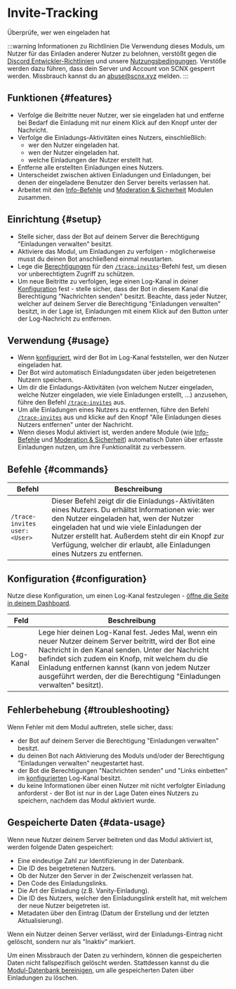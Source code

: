 # Invite-Tracking

Überprüfe, wer wen eingeladen hat

<ModuleOverview moduleName="invite-tracking" />

:::warning Informationen zu Richtlinien
Die Verwendung dieses Moduls, um Nutzer für das Einladen anderer Nutzer zu belohnen, verstößt gegen die [Discord Entwickler-Richtlinien](https://discord.com/developers/docs/policies-and-agreements/developer-policy) und unsere [Nutzungsbedingungen](https://scootk.it/scnx-tos). 
Verstöße werden dazu führen, dass dein Server und Account von SCNX gesperrt werden. Missbrauch kannst du an [abuse@scnx.xyz](mailto:abuse@scnx.xyz) melden.
:::

## Funktionen {#features}

* Verfolge die Beitritte neuer Nutzer, wer sie eingeladen hat und entferne bei Bedarf die Einladung mit nur einem Klick auf den Knopf unter der Nachricht. 
* Verfolge die Einladungs-Aktivitäten eines Nutzers, einschließlich:
  * wer den Nutzer eingeladen hat.
  * wen der Nutzer eingeladen hat.
  * welche Einladungen der Nutzer erstellt hat.
* Entferne alle erstellten Einladungen eines Nutzers.
* Unterscheidet zwischen aktiven Einladungen und Einladungen, bei denen der eingeladene Benutzer den Server bereits verlassen hat.
* Arbeitet mit den [Info-Befehle](/de/docs/custom-bot/modules/moderation/info-commands) und [Moderation & Sicherheit](/de/docs/custom-bot/modules/moderation) Modulen zusammen.

## Einrichtung {#setup}

* Stelle sicher, dass der Bot auf deinem Server die Berechtigung "Einladungen verwalten" besitzt.
* Aktiviere das Modul, um Einladungen zu verfolgen - möglicherweise musst du deinen Bot anschließend einmal neustarten.
* Lege die [Berechtigungen](/de/docs/custom-bot/slash-commands) für den [`/trace-invites`](#commands)-Befehl fest, um diesen vor unberechtigtem Zugriff zu schützen.
* Um neue Beitritte zu verfolgen, lege einen Log-Kanal in deiner [Konfiguration](#configuration) fest - stelle sicher, dass der Bot in diesem Kanal die Berechtigung "Nachrichten senden" besitzt.
  Beachte, dass jeder Nutzer, welcher auf deinem Server die Berechtigung "Einladungen verwalten" besitzt, in der Lage ist, Einladungen mit einem Klick auf den Button unter der Log-Nachricht zu entfernen.

## Verwendung {#usage}

* Wenn [konfiguriert](#configuration), wird der Bot im Log-Kanal feststellen, wer den Nutzer eingeladen hat.
* Der Bot wird automatisch Einladungsdaten über jeden beigetretenen Nutzern speichern.
* Um dir die Einladungs-Aktivitäten (von welchem Nutzer eingeladen, welche Nutzer eingeladen, wie viele Einladungen erstellt, ...) anzusehen, führe den Befehl [`/trace-invites`](#commands) aus.
* Um alle Einladungen eines Nutzers zu entfernen, führe den Befehl [`/trace-invites`](#commands) aus und klicke auf den Knopf "Alle Einladungen dieses Nutzers entfernen" unter der Nachricht.
* Wenn dieses Modul aktiviert ist, werden andere Module (wie [Info-Befehle](/de/docs/custom-bot/modules/moderation/info-commands) und [Moderation & Sicherheit](/de/docs/custom-bot/modules/moderation)) automatisch Daten über erfasste Einladungen nutzen, um ihre Funktionalität zu verbessern.

## Befehle {#commands}

<SlashCommandExplanation />

| Befehl                       | Beschreibung                                                                                                                                                                                                                                                                                                                    |
|------------------------------|---------------------------------------------------------------------------------------------------------------------------------------------------------------------------------------------------------------------------------------------------------------------------------------------------------------------------------|
| `/trace-invites user:<User>` | Dieser Befehl zeigt dir die Einladungs-Aktivitäten eines Nutzers. Du erhältst Informationen wie: wer den Nutzer eingeladen hat, wen der Nutzer eingeladen hat und wie viele Einladungen der Nutzer erstellt hat. Außerdem steht dir ein Knopf zur Verfügung, welcher dir erlaubt, alle Einladungen eines Nutzers zu entfernen. |

## Konfiguration {#configuration}

Nutze diese Konfiguration, um einen Log-Kanal festzulegen - [öffne die Seite in deinem Dashboard](https://scnx.app/de/glink?page=bot/configuration?query=invit&file=invite-tracking|config).

| Feld        | Beschreibung                                                                                                                                                                                                                                                                                                                            |
|-------------|-----------------------------------------------------------------------------------------------------------------------------------------------------------------------------------------------------------------------------------------------------------------------------------------------------------------------------------------|
| Log-Kanal   | Lege hier deinen Log-Kanal fest. Jedes Mal, wenn ein neuer Nutzer deinem Server beitritt, wird der Bot eine Nachricht in den Kanal senden. Unter der Nachricht befindet sich zudem ein Knofp, mit welchem du die Einladung entfernen kannst (kann von jedem Nutzer ausgeführt werden, der die Berechtigung "Einladungen verwalten" besitzt). |

## Fehlerbehebung {#troubleshooting}

Wenn Fehler mit dem Modul auftreten, stelle sicher, dass:

* der Bot auf deinem Server die Berechtigung "Einladungen verwalten" besitzt.
* du deinen Bot nach Aktivierung des Moduls und/oder der Berechtigung "Einladungen verwalten" neugestartet hast.
* der Bot die Berechtigungen "Nachrichten senden" und "Links einbetten" im [konfigurierten](#configuration) Log-Kanal besitzt.
* du keine Informationen über einen Nutzer mit nicht verfolgter Einladung anforderst - der Bot ist nur in der Lage Daten eines Nutzers zu speichern, nachdem das Modul aktiviert wurde.

## Gespeicherte Daten {#data-usage}

Wenn neue Nutzer deinem Server beitreten und das Modul aktiviert ist, werden folgende Daten gespeichert:

* Eine eindeutige Zahl zur Identifizierung in der Datenbank.
* Die ID des beigetretenen Nutzers.
* Ob der Nutzer den Server in der Zwischenzeit verlassen hat.
* Den Code des Einladungslinks.
* Die Art der Einladung (z.B. Vanity-Einladung).
* Die ID des Nutzers, welcher den Einladungslink erstellt hat, mit welchem der neue Nutzer beigetreten ist.
* Metadaten über den Eintrag (Datum der Erstellung und der letzten Aktualisierung).

Wenn ein Nutzer deinen Server verlässt, wird der Einladungs-Eintrag nicht gelöscht, sondern nur als "Inaktiv" markiert.

Um einen Missbrauch der Daten zu verhindern, können die gespeicherten Daten nicht fallspezifisch gelöscht werden.
Stattdessen kannst du die [Modul-Datenbank bereinigen](/de/docs/custom-bot/additional-features#reset-module-database), um alle gespeicherten Daten über Einladungen zu löschen.
